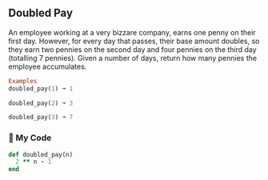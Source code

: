 ## Doubled Pay

An employee working at a very bizzare company, earns one penny on their first day. However, for every day that passes, their base amount doubles, so they earn two pennies on the second day and four pennies on the third day (totalling 7 pennies). Given a number of days, return how many pennies the employee accumulates.
```ruby
Examples
doubled_pay(1) ➞ 1

doubled_pay(2) ➞ 3

doubled_pay(3) ➞ 7
```
### :gem: My Code
```ruby
def doubled_pay(n)
  2 ** n - 1 
end
```
